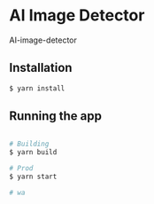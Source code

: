 # AI Image Detector
AI-image-detector

## Installation
```bash
$ yarn install
```
## Running the app
```bash

# Building
$ yarn build

# Prod
$ yarn start

# wa